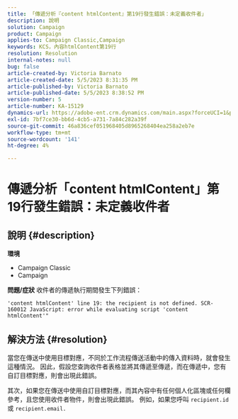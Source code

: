 ```yaml
---
title: 「傳遞分析『content htmlContent』第19行發生錯誤：未定義收件者」
description: 說明
solution: Campaign
product: Campaign
applies-to: Campaign Classic,Campaign
keywords: KCS，內容htmlContent第19行
resolution: Resolution
internal-notes: null
bug: false
article-created-by: Victoria Barnato
article-created-date: 5/5/2023 8:31:35 PM
article-published-by: Victoria Barnato
article-published-date: 5/5/2023 8:38:52 PM
version-number: 5
article-number: KA-15129
dynamics-url: https://adobe-ent.crm.dynamics.com/main.aspx?forceUCI=1&pagetype=entityrecord&etn=knowledgearticle&id=0bfdd9cf-83eb-ed11-a7c6-6045bd0065f9
exl-id: 7bf7ce30-bb6d-4cb5-a731-7a84c282a39f
source-git-commit: 46a836cef051968405d8965268404ea258a2eb7e
workflow-type: tm+mt
source-wordcount: '141'
ht-degree: 4%

---
```


# 傳遞分析「content htmlContent」第19行發生錯誤：未定義收件者

## 說明 {#description}

<b>環境</b>
- Campaign Classic
- Campaign


<b>問題/症狀</b>
收件者的傳遞執行期間發生下列錯誤：

`'content htmlContent' line 19: the recipient is not defined. SCR-160012 JavaScript: error while evaluating script 'content htmlContent'"`


## 解決方法 {#resolution}


當您在傳送中使用目標對應，不同於工作流程傳送活動中的傳入資料時，就會發生這種情況。 因此，假設您查詢收件者表格並將其傳遞至傳遞，而在傳遞中，您有自訂目標對應，則會出現此錯誤。

其次，如果您在傳送中使用自訂目標對應，而其內容中有任何個人化區塊或任何欄參考，且您使用收件者物件，則會出現此錯誤。 例如，如果您呼叫 `recipient.id` 或 `recipient.email.`
